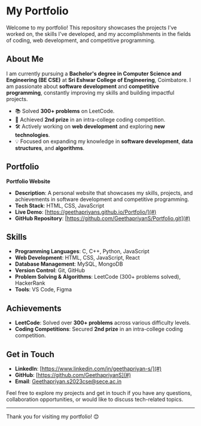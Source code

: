 # My Portfolio

Welcome to my portfolio! This repository showcases the projects I've worked on, the skills I've developed, and my accomplishments in the fields of coding, web development, and competitive programming.

## About Me

I am currently pursuing a **Bachelor's degree in Computer Science and Engineering (BE CSE)** at **Sri Eshwar College of Engineering**, Coimbatore. I am passionate about **software development** and **competitive programming**, constantly improving my skills and building impactful projects.

- 📚 Solved **300+ problems** on LeetCode.
- 🏅 Achieved **2nd prize** in an intra-college coding competition.
- 🛠️ Actively working on **web development** and exploring **new technologies**.
- 💡 Focused on expanding my knowledge in **software development**, **data structures**, and **algorithms**.

## Portfolio


**Portfolio Website**
   - **Description**: A personal website that showcases my skills, projects, and achievements in software development and competitive programming.
   - **Tech Stack**: HTML, CSS, JavaScript
   - **Live Demo**: [https://geethapriyans.github.io/Portfolio/](#)
   - **GitHub Repository**: [https://github.com/GeethapriyanS/Portfolio.git](#)


## Skills

- **Programming Languages**: C, C++, Python, JavaScript
- **Web Development**: HTML, CSS, JavaScript, React
- **Database Management**: MySQL, MongoDB
- **Version Control**: Git, GitHub
- **Problem Solving & Algorithms**: LeetCode (300+ problems solved), HackerRank
- **Tools**: VS Code, Figma

## Achievements

- **LeetCode**: Solved over **300+ problems** across various difficulty levels.
- **Coding Competitions**: Secured **2nd prize** in an intra-college coding competition.

## Get in Touch

- **LinkedIn**: [https://www.linkedin.com/in/geethapriyan-s/](#)
- **GitHub**: [https://github.com/GeethapriyanS](#)
- **Email**: Geethapriyan.s2023cse@sece.ac.in

Feel free to explore my projects and get in touch if you have any questions, collaboration opportunities, or would like to discuss tech-related topics.

---

Thank you for visiting my portfolio! 😊
